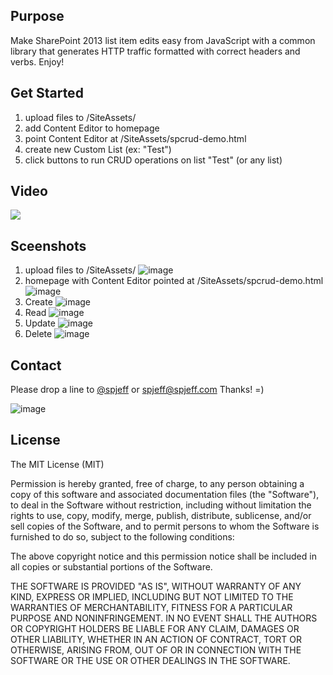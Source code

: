 ## Purpose
Make SharePoint 2013 list item edits easy from JavaScript with a common library that generates HTTP traffic formatted with correct headers and verbs. Enjoy!


## Get Started
1. upload files to /SiteAssets/
2. add Content Editor to homepage
3. point Content Editor at /SiteAssets/spcrud-demo.html
4. create new Custom List (ex: "Test")
5. click buttons to run CRUD operations on list "Test" (or any list)

## Video
[![](https://raw.githubusercontent.com/spjeff/spcrud/master/doc/7.png)](http://www.spjeff.com/2016/04/10/video-get-started-with-spcrud-js/ "Get Started with SPCRUD")

## Sceenshots
1. upload files to /SiteAssets/
![image](https://raw.githubusercontent.com/spjeff/spcrud/master/doc/1.png)
2. homepage with Content Editor pointed at /SiteAssets/spcrud-demo.html
![image](https://raw.githubusercontent.com/spjeff/spcrud/master/doc/2.png)
3. Create
![image](https://raw.githubusercontent.com/spjeff/spcrud/master/doc/3.png)
4. Read
![image](https://raw.githubusercontent.com/spjeff/spcrud/master/doc/4.png)
5. Update
![image](https://raw.githubusercontent.com/spjeff/spcrud/master/doc/5.png)
6. Delete
![image](https://raw.githubusercontent.com/spjeff/spcrud/master/doc/6.png)

## Contact
Please drop a line to [@spjeff](https://twitter.com/spjeff) or [spjeff@spjeff.com](mailto:spjeff@spjeff.com)
Thanks!  =)

![image](http://img.shields.io/badge/first--timers--only-friendly-blue.svg?style=flat-square)

## License

The MIT License (MIT)

Permission is hereby granted, free of charge, to any person obtaining a copy of this software and associated documentation files (the "Software"), to deal in the Software without restriction, including without limitation the rights to use, copy, modify, merge, publish, distribute, sublicense, and/or sell copies of the Software, and to permit persons to whom the Software is furnished to do so, subject to the following conditions:

The above copyright notice and this permission notice shall be included in all copies or substantial portions of the Software.

THE SOFTWARE IS PROVIDED "AS IS", WITHOUT WARRANTY OF ANY KIND, EXPRESS OR IMPLIED, INCLUDING BUT NOT LIMITED TO THE WARRANTIES OF MERCHANTABILITY, FITNESS FOR A PARTICULAR PURPOSE AND NONINFRINGEMENT. IN NO EVENT SHALL THE AUTHORS OR COPYRIGHT HOLDERS BE LIABLE FOR ANY CLAIM, DAMAGES OR OTHER LIABILITY, WHETHER IN AN ACTION OF CONTRACT, TORT OR OTHERWISE, ARISING FROM, OUT OF OR IN CONNECTION WITH THE SOFTWARE OR THE USE OR OTHER DEALINGS IN THE SOFTWARE.